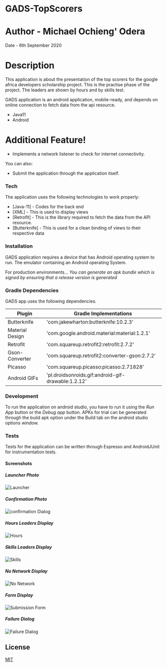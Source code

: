 # GADS-TopScorers
# Author - Michael Ochieng' Odera
Date - 6th September 2020

# Description
This application is about the presentation of the top scorers for the google africa developers scholarship project. This is the practise phase of the project.
The leaders are shown by hours and by skills test.



GADS application is an android application, mobile-ready, and depends on online connection to fetch data from the api resource.

  - Java11
  - Android 

# Additional Feature!

  - Implements a network listener to check for internet connectivity.


You can also:
  - Submit the application through the application itself.
  

### Tech
 The application uses the following technologies to work properly:

* [Java-11] - Codes for the back end
* [XML] - This is used to display views
* [Retrofit] - This is the library required to fetch the data from the API resource.
* [Butterknife] - This is used for a clean binding of views to their respective data


### Installation

GADS application requires a device that has Android operating system to run. The emulator containing an Android operating System.

For production environments...
 *You can generate an apk bundle which is signed by ensuring that a release version is generated*

### Gradle Dependencies

GADS app uses the following dependencies.

| Plugin | Gradle Implementations |
| ------ | ------ |
| Butterknife | 'com.jakewharton:butterknife:10.2.3'|
| Material Design |'com.google.android.material:material:1.2.1'|
| Retrofit | 'com.squareup.retrofit2:retrofit:2.7.2'|
| Gson-Converter | 'com.squareup.retrofit2:converter-gson:2.7.2' |
| Picasso | 'com.squareup.picasso:picasso:2.71828' |
| Android GIFs | 'pl.droidsonroids.gif:android-gif-drawable:1.2.12' |


### Development
To run the application on android studio, you have to run it using the *Run App* button or the *Debug app* button.
APKs for trial can be generated through the build apk option under the Build tab on the android studio options window.


### Tests
Tests for the application can be written through Espresso and AndroidJUnit for instrumentation tests.

#### Screenshots

##### Launcher Photo
![Launcher](./screenshot_launcher.png)

##### Confirmation Photo
![confirmation Dialog](./screenshot_confirm.png)

##### Hours Leaders Display
![Hours](./screenshot_hours.png)

##### Skills Leaders Display
![Skills](./screenshot_skills.png)

##### No Network Display

![No Network](./screenshot_nonetwork.png)

##### Form Display
![Submission Form](./screenshot_form.png)

##### Failure Dialog
![Failure Dialog](./screenshot_failure.png)


License
----

[MIT](LICENSE)